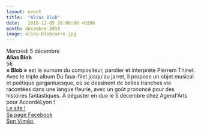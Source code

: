 ```yaml
---
layout: event
title:  "Alias Blob"
date:   2018-12-05 20:00:00 +0200
month: décembre-2018
image: alias-blobcarre.jpg
---
```

<div>

  
</div>

<div>
</div>

<div>
</div>

<div>
</div>

<div>
  Mercredi 5 décembre
</div>

<div>
  <strong>Alias Blob</strong>
</div>

<div>
  5€
</div>

<div>
</div>

<div>
</div>

<div>
</div>

<div>
</div>

<div>
</div>

<div>
</div>

<div>
  <strong>« Blob »</strong> est le surnom du compositeur, parolier et interprète Pierrem Thinet. Avec le triple album Du faux-filet jusqu'au jarret, il propose un objet musical et poétique gargantuesque, où se dessinent de belles tranches vie racontées dans une langue fleurie, avec un goût prononcé pour des histoires fantastiques. À déguster en duo le 5 décembre chez Agend'Arts pour AccordéLyon !
</div>

<div>
</div>

<div>
  <a href="http://www.aliasblob.com/#header">Le site !</a><br /> <a href="https://www.facebook.com/aliasblob/">Sa page Facebook</a><br /> <a href="https://vimeo.com/pierremthinet">Son Viméo </a>
</div>

<div>
</div>

<div>
</div>